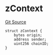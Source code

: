 # zContext
[Git Source](https://github.com/zeta-chain/protocol-contracts/blob/7e13d4407420cd4ff52ed44cc892c54d5f3d02cd/contracts/zevm/interfaces/UniversalContract.sol)


```solidity
struct zContext {
    bytes origin;
    address sender;
    uint256 chainID;
}
```


